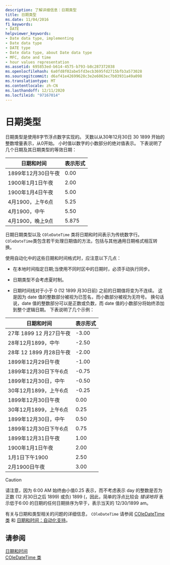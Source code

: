 ```yaml
---
description: 了解详细信息：日期类型
title: 日期类型
ms.date: 11/04/2016
f1_keywords:
- DATE
helpviewer_keywords:
- Date data type, implementing
- Date data type
- DATE type
- Date data type, about Date data type
- MFC, date and time
- hour values representation
ms.assetid: 695853ed-b614-4575-b793-b8c287372038
ms.openlocfilehash: 6a0fd8f02abe5fd3ecb3695fd2715bfb3a573028
ms.sourcegitcommit: d6af41e42699628c3e2e6063ec7b03931a49a098
ms.translationtype: MT
ms.contentlocale: zh-CN
ms.lasthandoff: 12/11/2020
ms.locfileid: "97167014"
---
```

# <a name="date-type"></a>日期类型

日期类型是使用8字节浮点数字实现的。 天数以从30年12月30日 30 1899 开始的整数增量表示，从0开始。 小时值以数字的小数部分的绝对值表示。 下表说明了几个日期及其日期类型的等效日期：

|日期和时间|表示形式|
|-------------------|--------------------|
|1899年12月30日午夜|0.00|
|1900年1月1日午夜|2.00|
|1900年1月4日午夜|5.00|
|4月1900，上午6点|5.25|
|4月1900，中午|5.50|
|4月1900，晚上9点|5.875|

日期日期类型以及 `COleDateTime` 类将日期和时间表示为传统数字行。 `COleDateTime`类包含若干处理日期值的方法，包括与其他通用日期格式相互转换。

使用自动化中的这些日期和时间格式时，应注意以下几点：

- 在本地时间指定日期;当使用不同时区中的日期时，必须手动执行同步。

- 日期类型不会考虑夏时制。

- 日期时间线对于小于 0 (12 1899 月30日前) 之前的日期值将变为不连续。 这是因为 date 值的整数部分被视为已签名，而小数部分被视为无符号。 换句话说，date 值的整数部分可以是正数或负数，而 date 值的小数部分将始终添加到整个逻辑日期。 下表说明了几个示例：

|日期和时间|表示形式|
|-------------------|--------------------|
|27年 1899 12 月27日午夜|-3.00|
|28年12月1899，中午|-2.50|
|28年 12 1899 月28日午夜|-2.00|
|1899年12月29日午夜|-1.00|
|1899年12月30日下午6点|-0.75|
|1899年12月30日，中午|-0.50|
|30年12月1899，上午6点|-0.25|
|1899年12月30日午夜|0.00|
|30年12月1899，上午6点|0.25|
|1899年12月30日，中午|0.50|
|1899年12月30日下午6点|0.75|
|1899年12月31日午夜|1.00|
|1900年1月1日午夜|2.00|
|1月1日下午1900|2.50|
|2月1900日午夜|3.00|

> [!CAUTION]
> 请注意，因为 6:00 AM 始终由小值0.25 表示，而不考虑表示 day 的整数是否为正数 (12 月30日之后 1899) 或负) 1899 (，因此，简单的浮点比较会 *错误地将* 表示低于6:00 的日期的任何日期排序为早于，表示当天的 12/30/1899 am。

有关与日期和类型相关的问题的详细信息， `COleDateTime` 请参阅 [COleDateTime 类](../atl-mfc-shared/reference/coledatetime-class.md) 和 [日期和时间：自动化支持](./date-and-time.md)。

## <a name="see-also"></a>请参阅

[日期和时间](../atl-mfc-shared/date-and-time.md)<br/>
[COleDateTime 类](../atl-mfc-shared/reference/coledatetime-class.md)
